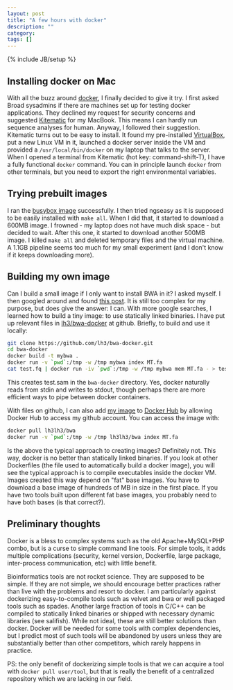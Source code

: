 ```yaml
---
layout: post
title: "A few hours with docker"
description: ""
category: 
tags: []
---
```

{% include JB/setup %}

## Installing docker on Mac

With all the buzz around [docker][docker], I finally decided to give it try.
I first asked Broad sysadmins if there are machines set up for testing docker
applications. They declined my request for security concerns and suggested
[Kitematic][kitematic] for my MacBook. This means I can hardly run sequence
analyses for human. Anyway, I followed their suggestion. Kitematic turns out
to be easy to install. It found my pre-installed [VirtualBox][vb], put
a new Linux VM in it, launched a docker server inside the VM and provided a
`/usr/local/bin/docker` on my laptop that talks to the server. When I opened a
terminal from Kitematic (hot key: command-shift-T), I have a fully functional
`docker` command. You can in principle launch `docker` from other terminals,
but you need to export the right environmental variables.

## Trying prebuilt images

I ran the [busybox image][busybox] successfully. I then tried ngseasy as it is
supposed to be easily installed with `make all`. When I did that, it started to
download a 600MB image. I frowned - my laptop does not have much disk space -
but decided to wait. After this one, it started to download another 500MB
image. I killed `make all` and deleted temporary files and the virtual machine.
A 1.1GB pipeline seems too much for my small experiment (and I don't know if it
keeps downloading more).

## Building my own image

Can I build a small image if I only want to install BWA in it? I asked myself.
I then googled around and found [this post][tinyimage]. It is still too complex
for my purpose, but does give the answer: I can. With more google searches, I
learned how to build a tiny image: to use statically linked binaries. I have put
up relevant files in [lh3/bwa-docker][bd] at github. Briefly, to build and use
it locally:
```sh
git clone https://github.com/lh3/bwa-docker.git
cd bwa-docker
docker build -t mybwa .
docker run -v `pwd`:/tmp -w /tmp mybwa index MT.fa
cat test.fq | docker run -iv `pwd`:/tmp -w /tmp mybwa mem MT.fa - > test.sam
```
This creates test.sam in the `bwa-docker` directory. Yes, docker naturally
reads from stdin and writes to stdout, though perhaps there are more efficient
ways to pipe between docker containers.

With files on github, I can also add [my image][bwa-dh] to [Docker Hub][dh] by
allowing Docker Hub to access my github account. You can access the image with:
```sh
docker pull lh3lh3/bwa
docker run -v `pwd`:/tmp -w /tmp lh3lh3/bwa index MT.fa
```

Is the above the typical approach to creating images? Definitely not. This way,
docker is no better than statically linked binaries. If you look at other
Dockerfiles (the file used to automatically build a docker image), you will see
the typical approach is to compile executables inside the docker VM. Images
created this way depend on "fat" base images. You have to download a base image
of hundreds of MB in size in the first place. If you have two tools built upon
different fat base images, you probably need to have both bases (is that
correct?).

## Preliminary thoughts

Docker is a bless to complex systems such as the old Apache+MySQL+PHP combo,
but is a curse to simple command line tools. For simple tools, it adds multiple
complications (security, kernel version, Dockerfile, large package,
inter-process communication, etc) with little benefit.

Bioinformatics tools are not rocket science. They are supposed to be simple. If
they are not simple, we should encourage better practices rather than live with
the problems and resort to docker. I am particularly against dockerizing
easy-to-compile tools such as velvet and bwa or well packaged tools such as
spades. Another large fraction of tools in C/C++ can be compiled to statically
linked binaries or shipped with necessary dynamic libraries (see salifish).
While not ideal, these are still better solutions than docker. Docker will be
needed for some tools with complex dependencies, but I predict most of such
tools will be abandoned by users unless they are substantially better than
other competitors, which rarely happens in practice.

PS: the only benefit of dockerizing simple tools is that we can acquire a tool
with `docker pull user/tool`, but that is really the benefit of a centralized
repository which we are lacking in our field.


[docker]: https://www.docker.com
[kitematic]: https://kitematic.com
[vb]: https://www.virtualbox.org
[busybox]: https://registry.hub.docker.com/_/busybox/
[tinyimage]: http://blog.xebia.com/2014/07/04/create-the-smallest-possible-docker-container/
[bd]: https://github.com/lh3/bwa-docker
[dh]: https://hub.docker.com
[bwa-dh]: https://registry.hub.docker.com/u/lh3lh3/bwa/
